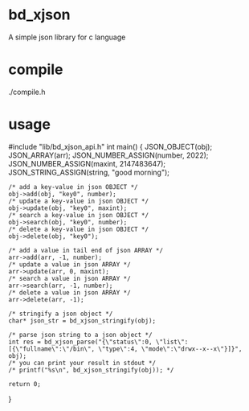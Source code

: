 # bd_xjson
A simple json library for c language
# compile
./compile.h
# usage
#include "lib/bd_xjson_api.h"
int main()
{
    JSON_OBJECT(obj);
    JSON_ARRAY(arr);
    JSON_NUMBER_ASSIGN(number, 2022);
    JSON_NUMBER_ASSIGN(maxint, 2147483647);
    JSON_STRING_ASSIGN(string, "good morning");

    /* add a key-value in json OBJECT */
    obj->add(obj, "key0", number);
    /* update a key-value in json OBJECT */
    obj->update(obj, "key0", maxint);
    /* search a key-value in json OBJECT */
    obj->search(obj, "key0", number);
    /* delete a key-value in json OBJECT */
    obj->delete(obj, "key0");

    /* add a value in tail end of json ARRAY */
    arr->add(arr, -1, number);
    /* update a value in json ARRAY */
    arr->update(arr, 0, maxint);
    /* search a value in json ARRAY */
    arr->search(arr, -1, number);
    /* delete a value in json ARRAY */
    arr->delete(arr, -1);

    /* stringify a json object */
    char* json_str = bd_xjson_stringify(obj);

    /* parse json string to a json object */
    int res = bd_xjson_parse("{\"status\":0, \"list\":[{\"fullname\":\"/bin\", \"type\":4, \"mode\":\"drwx--x--x\"}]}", obj);
    /* you can print your result in stdout */
    /* printf("%s\n", bd_xjson_stringify(obj)); */
    
    return 0;
}
